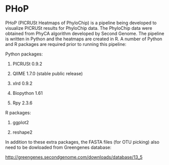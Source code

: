 PHoP
====

PHoP (PICRUSt Heatmaps of PhyloChip) is a pipeline being developed to visualize PICRUSt results for PhyloChip data. 
The PhyloChip data were obtained from PhyCA algorithm developed by Second Genome. 
The pipeline is written in Python and the heatmaps are created in R. A number of Python and R packages are required prior to running this pipeline:

Python packages:

1) PICRUSt 0.9.2

2) QIIME 1.7.0 (stable public release)

3) xlrd 0.9.2

4) Biopython 1.61

5) Rpy 2.3.6

R packages:

1) ggplot2 

2) reshape2

In addition to these extra packages, the FASTA files (for OTU picking) also need to be dowloaded from Greengenes database:

http://greengenes.secondgenome.com/downloads/database/13_5


